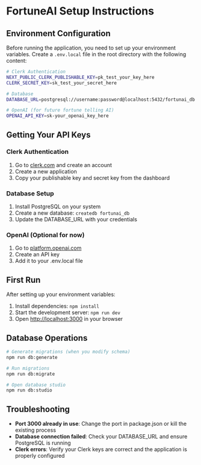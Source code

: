 # FortuneAI Setup Instructions

## Environment Configuration

Before running the application, you need to set up your environment variables. Create a `.env.local` file in the root directory with the following content:

```bash
# Clerk Authentication
NEXT_PUBLIC_CLERK_PUBLISHABLE_KEY=pk_test_your_key_here
CLERK_SECRET_KEY=sk_test_your_secret_here

# Database
DATABASE_URL=postgresql://username:password@localhost:5432/fortunai_db

# OpenAI (for future fortune telling AI)
OPENAI_API_KEY=sk-your_openai_key_here
```

## Getting Your API Keys

### Clerk Authentication

1. Go to [clerk.com](https://clerk.com) and create an account
2. Create a new application
3. Copy your publishable key and secret key from the dashboard

### Database Setup

1. Install PostgreSQL on your system
2. Create a new database: `createdb fortunai_db`
3. Update the DATABASE_URL with your credentials

### OpenAI (Optional for now)

1. Go to [platform.openai.com](https://platform.openai.com)
2. Create an API key
3. Add it to your .env.local file

## First Run

After setting up your environment variables:

1. Install dependencies: `npm install`
2. Start the development server: `npm run dev`
3. Open [http://localhost:3000](http://localhost:3000) in your browser

## Database Operations

```bash
# Generate migrations (when you modify schema)
npm run db:generate

# Run migrations
npm run db:migrate

# Open database studio
npm run db:studio
```

## Troubleshooting

- **Port 3000 already in use**: Change the port in package.json or kill the existing process
- **Database connection failed**: Check your DATABASE_URL and ensure PostgreSQL is running
- **Clerk errors**: Verify your Clerk keys are correct and the application is properly configured
